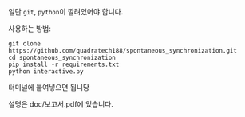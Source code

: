 일단 `git`, `python`이 깔려있어야 합니다.

사용하는 방법:
```
git clone https://github.com/quadratech188/spontaneous_synchronization.git
cd spontaneous_synchronization
pip install -r requirements.txt
python interactive.py
```
터미널에 붙여넣으면 됩니당

설명은 doc/보고서.pdf에 있습니다.
